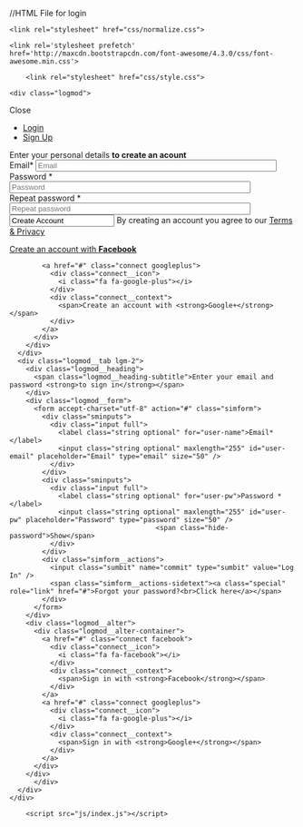 //HTML File for login

<!DOCTYPE html>
<html >
  <head>
    <meta charset="UTF-8">
    <title>Login/Sign-In</title>
    
    
    <link rel="stylesheet" href="css/normalize.css">

    <link rel='stylesheet prefetch' href='http://maxcdn.bootstrapcdn.com/font-awesome/4.3.0/css/font-awesome.min.css'>

        <link rel="stylesheet" href="css/style.css">

    
    
    
  </head>

  <body>

    <div class="logmod">
  <div class="logmod__wrapper">
    <span class="logmod__close">Close</span>
    <div class="logmod__container">
      <ul class="logmod__tabs">
        <li data-tabtar="lgm-2"><a href="#">Login</a></li>
        <li data-tabtar="lgm-1"><a href="#">Sign Up</a></li>
      </ul>
      <div class="logmod__tab-wrapper">
      <div class="logmod__tab lgm-1">
        <div class="logmod__heading">
          <span class="logmod__heading-subtitle">Enter your personal details <strong>to create an acount</strong></span>
        </div>
        <div class="logmod__form">
          <form accept-charset="utf-8" action="#" class="simform">
            <div class="sminputs">
              <div class="input full">
                <label class="string optional" for="user-name">Email*</label>
                <input class="string optional" maxlength="255" id="user-email" placeholder="Email" type="email" size="50" />
              </div>
            </div>
            <div class="sminputs">
              <div class="input string optional">
                <label class="string optional" for="user-pw">Password *</label>
                <input class="string optional" maxlength="255" id="user-pw" placeholder="Password" type="text" size="50" />
              </div>
              <div class="input string optional">
                <label class="string optional" for="user-pw-repeat">Repeat password *</label>
                <input class="string optional" maxlength="255" id="user-pw-repeat" placeholder="Repeat password" type="text" size="50" />
              </div>
            </div>
            <div class="simform__actions">
              <input class="sumbit" name="commit" type="sumbit" value="Create Account" />
              <span class="simform__actions-sidetext">By creating an account you agree to our <a class="special" href="#" target="_blank" role="link">Terms & Privacy</a></span>
            </div> 
          </form>
        </div> 
        <div class="logmod__alter">
          <div class="logmod__alter-container">
            <a href="#" class="connect facebook">
              <div class="connect__icon">
                <i class="fa fa-facebook"></i>
              </div>
              <div class="connect__context">
                <span>Create an account with <strong>Facebook</strong></span>
              </div>
            </a>
              
            <a href="#" class="connect googleplus">
              <div class="connect__icon">
                <i class="fa fa-google-plus"></i>
              </div>
              <div class="connect__context">
                <span>Create an account with <strong>Google+</strong></span>
              </div>
            </a>
          </div>
        </div>
      </div>
      <div class="logmod__tab lgm-2">
        <div class="logmod__heading">
          <span class="logmod__heading-subtitle">Enter your email and password <strong>to sign in</strong></span>
        </div> 
        <div class="logmod__form">
          <form accept-charset="utf-8" action="#" class="simform">
            <div class="sminputs">
              <div class="input full">
                <label class="string optional" for="user-name">Email*</label>
                <input class="string optional" maxlength="255" id="user-email" placeholder="Email" type="email" size="50" />
              </div>
            </div>
            <div class="sminputs">
              <div class="input full">
                <label class="string optional" for="user-pw">Password *</label>
                <input class="string optional" maxlength="255" id="user-pw" placeholder="Password" type="password" size="50" />
                						<span class="hide-password">Show</span>
              </div>
            </div>
            <div class="simform__actions">
              <input class="sumbit" name="commit" type="sumbit" value="Log In" />
              <span class="simform__actions-sidetext"><a class="special" role="link" href="#">Forgot your password?<br>Click here</a></span>
            </div> 
          </form>
        </div> 
        <div class="logmod__alter">
          <div class="logmod__alter-container">
            <a href="#" class="connect facebook">
              <div class="connect__icon">
                <i class="fa fa-facebook"></i>
              </div>
              <div class="connect__context">
                <span>Sign in with <strong>Facebook</strong></span>
              </div>
            </a>
            <a href="#" class="connect googleplus">
              <div class="connect__icon">
                <i class="fa fa-google-plus"></i>
              </div>
              <div class="connect__context">
                <span>Sign in with <strong>Google+</strong></span>
              </div>
            </a>
          </div>
        </div>
          </div>
      </div>
    </div>
  </div>
</div>
    <script src='http://cdnjs.cloudflare.com/ajax/libs/jquery/2.1.3/jquery.min.js'></script>

        <script src="js/index.js"></script>

    
    
    
  </body>
</html>
